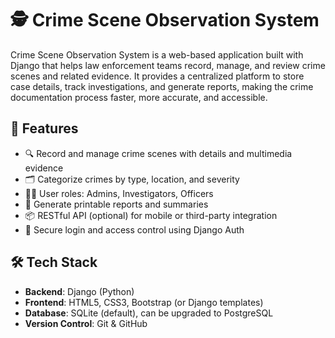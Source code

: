 # 🕵️ Crime Scene Observation System

Crime Scene Observation System is a web-based application built with Django that helps law enforcement teams record, manage, and review crime scenes and related evidence. It provides a centralized platform to store case details, track investigations, and generate reports, making the crime documentation process faster, more accurate, and accessible.

## 🚀 Features

- 🔍 Record and manage crime scenes with details and multimedia evidence
- 🗂️ Categorize crimes by type, location, and severity
- 🧑‍💼 User roles: Admins, Investigators, Officers
- 🧾 Generate printable reports and summaries
- 📦 RESTful API (optional) for mobile or third-party integration
- 🔐 Secure login and access control using Django Auth

## 🛠️ Tech Stack

- **Backend**: Django (Python)
- **Frontend**: HTML5, CSS3, Bootstrap (or Django templates)
- **Database**: SQLite (default), can be upgraded to PostgreSQL
- **Version Control**: Git & GitHub

